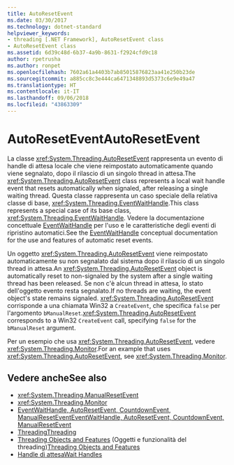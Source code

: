 ```yaml
---
title: AutoResetEvent
ms.date: 03/30/2017
ms.technology: dotnet-standard
helpviewer_keywords:
- threading [.NET Framework], AutoResetEvent class
- AutoResetEvent class
ms.assetid: 6d39c48d-6b37-4a9b-8631-f2924cfd9c18
author: rpetrusha
ms.author: ronpet
ms.openlocfilehash: 7602a61a4403b7ab85015876823aa41e250b23de
ms.sourcegitcommit: a885cc8c3e444ca6471348893d5373c6e9e49a47
ms.translationtype: HT
ms.contentlocale: it-IT
ms.lasthandoff: 09/06/2018
ms.locfileid: "43863309"
---
```

# <a name="autoresetevent"></a><span data-ttu-id="257df-102">AutoResetEvent</span><span class="sxs-lookup"><span data-stu-id="257df-102">AutoResetEvent</span></span>
<span data-ttu-id="257df-103">La classe <xref:System.Threading.AutoResetEvent> rappresenta un evento di handle di attesa locale che viene reimpostato automaticamente quando viene segnalato, dopo il rilascio di un singolo thread in attesa.</span><span class="sxs-lookup"><span data-stu-id="257df-103">The <xref:System.Threading.AutoResetEvent> class represents a local wait handle event that resets automatically when signaled, after releasing a single waiting thread.</span></span> <span data-ttu-id="257df-104">Questa classe rappresenta un caso speciale della relativa classe di base, <xref:System.Threading.EventWaitHandle>.</span><span class="sxs-lookup"><span data-stu-id="257df-104">This class represents a special case of its base class, <xref:System.Threading.EventWaitHandle>.</span></span> <span data-ttu-id="257df-105">Vedere la documentazione concettuale [EventWaitHandle](../../../docs/standard/threading/eventwaithandle.md) per l'uso e le caratteristiche degli eventi di ripristino automatici.</span><span class="sxs-lookup"><span data-stu-id="257df-105">See the [EventWaitHandle](../../../docs/standard/threading/eventwaithandle.md) conceptual documentation for the use and features of automatic reset events.</span></span>  
  
 <span data-ttu-id="257df-106">Un oggetto <xref:System.Threading.AutoResetEvent> viene reimpostato automaticamente su non segnalato dal sistema dopo il rilascio di un singolo thread in attesa.</span><span class="sxs-lookup"><span data-stu-id="257df-106">An <xref:System.Threading.AutoResetEvent> object is automatically reset to non-signaled by the system after a single waiting thread has been released.</span></span> <span data-ttu-id="257df-107">Se non c'è alcun thread in attesa, lo stato dell'oggetto evento resta segnalato.</span><span class="sxs-lookup"><span data-stu-id="257df-107">If no threads are waiting, the event object's state remains signaled.</span></span> <span data-ttu-id="257df-108"><xref:System.Threading.AutoResetEvent> corrisponde a una chiamata Win32 a `CreateEvent`, che specifica `false` per l'argomento `bManualReset`.</span><span class="sxs-lookup"><span data-stu-id="257df-108"><xref:System.Threading.AutoResetEvent> corresponds to a Win32 `CreateEvent` call, specifying `false` for the `bManualReset` argument.</span></span>  
  
 <span data-ttu-id="257df-109">Per un esempio che usa <xref:System.Threading.AutoResetEvent>, vedere <xref:System.Threading.Monitor>.</span><span class="sxs-lookup"><span data-stu-id="257df-109">For an example that uses <xref:System.Threading.AutoResetEvent>, see <xref:System.Threading.Monitor>.</span></span>  
  
## <a name="see-also"></a><span data-ttu-id="257df-110">Vedere anche</span><span class="sxs-lookup"><span data-stu-id="257df-110">See also</span></span>

- <xref:System.Threading.ManualResetEvent>  
- <xref:System.Threading.Monitor>  
- [<span data-ttu-id="257df-111">EventWaitHandle, AutoResetEvent, CountdownEvent, ManualResetEvent</span><span class="sxs-lookup"><span data-stu-id="257df-111">EventWaitHandle, AutoResetEvent, CountdownEvent, ManualResetEvent</span></span>](../../../docs/standard/threading/eventwaithandle-autoresetevent-countdownevent-manualresetevent.md)  
- [<span data-ttu-id="257df-112">Threading</span><span class="sxs-lookup"><span data-stu-id="257df-112">Threading</span></span>](../../../docs/standard/threading/index.md)  
- <span data-ttu-id="257df-113">[Threading Objects and Features](../../../docs/standard/threading/threading-objects-and-features.md) (Oggetti e funzionalità del threading)</span><span class="sxs-lookup"><span data-stu-id="257df-113">[Threading Objects and Features](../../../docs/standard/threading/threading-objects-and-features.md)</span></span>  
- [<span data-ttu-id="257df-114">Handle di attesa</span><span class="sxs-lookup"><span data-stu-id="257df-114">Wait Handles</span></span>](https://msdn.microsoft.com/library/48d10b6f-5fd7-407c-86ab-0179aef72489)
